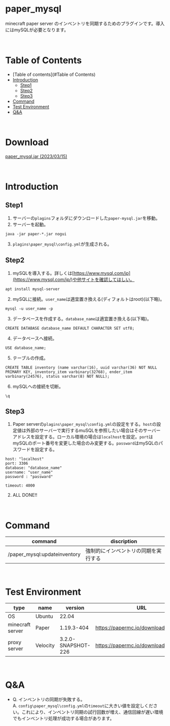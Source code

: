 # paper_mysql

minecraft paper server のインベントリを同期するためのプラグインです。導入にはmySQLが必要となります。

<br>

# Table of Contents

* [Table of contents](#Table of Contents)
* [Introduction](#Introduction)
  * [Step1](#Step1)
  * [Step2](#Step1)
  * [Step3](#Step1)
* [Command](#Command)
* [Test Environment](#Test_Environment)
* [Q&A](#Q&A)

<br>

# Download

[paper_mysql.jar (2023/03/15)](https://cdn.jsdelivr.net/gh/tsukasa-u/paper_mysql@main/out/artifacts/paper_mysql_jar/paper_mysql.jar)

<br>

# Introduction

## Step1
1. サーバーの`plagins`フォルダにダウンロードした`paper-mysql.jar`を移動。
2. サーバーを起動。

```
java -jar paper-*.jar nogui
```

3. `plagins\paper_mysql\config.yml`が生成される。 

## Step2
1. mySQLを導入する。詳しくは[https://www.mysql.com/jp](https://www.mysql.com/jp/)や他サイトを確認してほしい。
```
apt install mysql-server
```
2. mySQLに接続。`user_name`は適宜置き換える(ディフォルトはroot)(以下略)。
```
mysql -u user_name -p
```
3. データベースを作成する。`database_name`は適宜置き換える(以下略)。
```
CREATE DATABASE database_name DEFAULT CHARACTER SET utf8;
```
4. データベースへ接続。
```
USE database_name;
```
5. テーブルの作成。
```
CREATE TABLE inventory (name varchar(16), uuid varchar(36) NOT NULL PRIMARY KEY, inventory_item varbinary(32768), ender_item varbinary(24576), status varchar(8) NOT NULL);
```
6. mySQLへの接続を切断。
```
\q
```

## Step3
1. Paper serverの`plagins\paper_mysql\config.yml`の設定をする。`host`の設定値は外部のサーバーで実行するmuSQLを参照したい場合はそのサーバーアドレスを設定する。ローカル環境の場合は`localhost`を設定。`port`はmySQLのポート番号を変更した場合のみ変更する。`passward`はmySQLのパスワードを設定する。
```
host: "localhost"
port: 3306
database: "database_name"
username: "user_name"
password : "passward"

timeout: 4000
```
2. ALL DONE!!

<br>

# Command

| command | discription |
|---|---|
| /paper_mysql:updateinventory | 強制的にインベントリの同期を実行する |

<br>

# Test Environment

| type | name | version | URL |
|---|---|---|---|
|OS | Ubuntu | 22.04 | |
|minecraft server | Paper | 1.19.3-404 | https://papermc.io/downloads/paper |
|proxy server| Velocity | 3.2.0-SNAPSHOT-226 | https://papermc.io/downloads/velocity |

<br>

# Q&A
* Q. インベントリの同期が失敗する。\
    A. `config\paper_mysql\config.yml`の`timeout`に大きい値を設定しください。これにより、インベントリ同期の試行回数が増え、通信回線が遅い環境でもインベントリ処理が成功する場合があります。